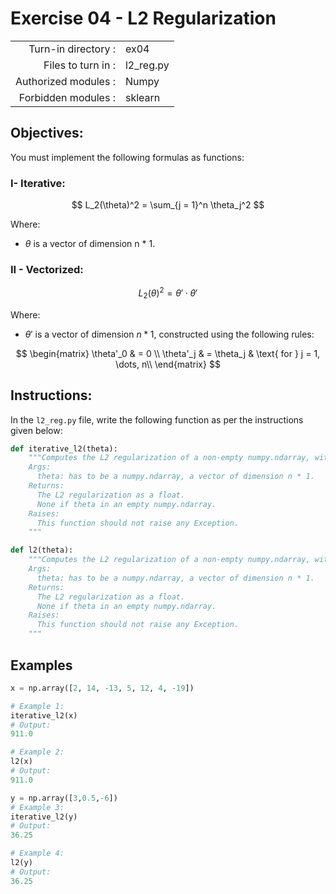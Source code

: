 # Exercise 04 - L2 Regularization
|                         |                    |
| -----------------------:| ------------------ |
|   Turn-in directory :   |  ex04              |
|   Files to turn in :    |  l2_reg.py         |
|   Authorized modules :  |  Numpy              |
|   Forbidden modules :   |  sklearn            |

## Objectives:
You must implement the following formulas as functions:  

### I- Iterative:
$$
L_2(\theta)^2 = \sum_{j = 1}^n \theta_j^2
$$

Where:  
- $\theta$ is a vector of dimension n * 1.

### II - Vectorized:
$$
L_2(\theta)^2 = \theta' \cdot \theta'
$$

Where:  
- $\theta'$ is a vector of dimension $n * 1$, constructed using the following rules:
  
$$
\begin{matrix}
\theta'_0 & =  0 \\
\theta'_j & =  \theta_j & \text{ for } j = 1, \dots, n\\    
\end{matrix}
$$

## Instructions:
In the `l2_reg.py` file, write the following function as per the instructions given below:
```python
def iterative_l2(theta):
    """Computes the L2 regularization of a non-empty numpy.ndarray, with a for-loop.
    Args:
      theta: has to be a numpy.ndarray, a vector of dimension n * 1.
    Returns:
      The L2 regularization as a float.
      None if theta in an empty numpy.ndarray.
    Raises:
      This function should not raise any Exception.
    """

def l2(theta):
    """Computes the L2 regularization of a non-empty numpy.ndarray, without any for-loop.
    Args:
      theta: has to be a numpy.ndarray, a vector of dimension n * 1.
    Returns:
      The L2 regularization as a float.
      None if theta in an empty numpy.ndarray.
    Raises:
      This function should not raise any Exception.
    """  
```

## Examples
```python
x = np.array([2, 14, -13, 5, 12, 4, -19])

# Example 1: 
iterative_l2(x)
# Output:
911.0

# Example 2: 
l2(x)
# Output:
911.0

y = np.array([3,0.5,-6])
# Example 3: 
iterative_l2(y)
# Output:
36.25

# Example 4: 
l2(y)
# Output:
36.25
```